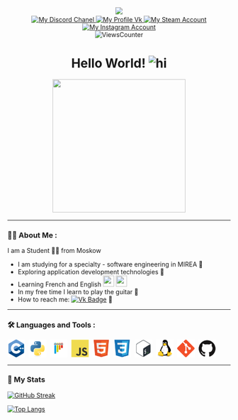 <div id="header" align="center">
  <img src="https://media.giphy.com/media/wwg1suUiTbCY8H8vIA/giphy-downsized-large.gif" width="200"/>
  <div id="badges">
    <a href="https://discord.gg/UvEKet6d">
      <img src="https://img.shields.io/badge/Discord-purple?logo=discord&logoColor=white&style=for-the-badge" alt="My Discord Chanel"/>
    </a>
    <a href="https://vk.com/de_paris">
      <img src="https://img.shields.io/badge/VK-blue?logo=vk&logoColor=white&style=for-the-badge" alt="My Profile Vk"/>
    </a>
    <a href="https://steamcommunity.com/profiles/76561199093567738">
      <img src="https://img.shields.io/badge/Steam-gray?logo=steam&logoColor=white&style=for-the-badge" alt="My Steam Account"/>
    </a>
    <a href="">
      <img src="https://img.shields.io/badge/Instagram-pink?logo=instagram&logoColor=white&style=for-the-badge" alt="My Instagram Account"/>
    </a>
  </div>
  <img src="https://komarev.com/ghpvc/?username=IlyaShaparev&style=flat-circle&color=red" alt="ViewsCounter"/>
  <h1>
    Hello World!
    <img src="https://media.giphy.com/media/QynPOjBgLR5Ryg1qKJ/giphy.gif" alt="hi"/ width="40">
  </h1>
</div>
<div align="center">
  <img src="https://media.giphy.com/media/2ikwIgNrmPZICNmRyX/giphy.gif" width="300" height="300"/>
</div>

---

### :man_technologist: About Me :

I am a Student :man_student: from Moskow

- I am studying for a specialty - software engineering in MIREA :school:
- Exploring application development technologies :telescope:
- Learning French and English <img src="https://www.countryflagicons.com/FLAT/32/FR.png" width="25" height="25">  <img src="https://www.countryflagicons.com/FLAT/32/GB.png" width="25" height="25">
- In my free time I learn to play the guitar :guitar:
- How to reach me: [![Vk Badge](https://img.shields.io/badge/VK-blue?style=flat&logo=Vk&logoColor=white)](https://vk.com/de_paris) :email:

---

### :hammer_and_wrench: Languages and Tools :

<div>
  <img src="https://github.com/devicons/devicon/blob/master/icons/cplusplus/cplusplus-original.svg" title="C++" width="40" height="40" alt="C++"/>&nbsp
  <img src="https://github.com/devicons/devicon/blob/master/icons/python/python-original.svg" title="Python" width="40" height="40" alt="Python"/>&nbsp
  <img src="https://github.com/devicons/devicon/blob/master/icons/pytest/pytest-original.svg" title="Pytest" width="40" height="40" alt="Pytest"/>&nbsp
  <img src="https://github.com/devicons/devicon/blob/master/icons/javascript/javascript-original.svg" title="JS" width="40" height="40" alt="JS"/>&nbsp
  <img src="https://github.com/devicons/devicon/blob/master/icons/html5/html5-original.svg" title="HTML" width="40" height="40" alt="HTML"/>&nbsp
  <img src="https://github.com/devicons/devicon/blob/master/icons/css3/css3-original.svg" title="CSS3" width="40" height="40" alt="CSS3"/>&nbsp
  <img src="https://github.com/devicons/devicon/blob/master/icons/bash/bash-original.svg" title="Bash" width="40" height="40" alt="Bash"/>&nbsp
  <img src="https://github.com/devicons/devicon/blob/master/icons/linux/linux-original.svg" title="Linux" width="40" height="40" alt="Linux"/>&nbsp
  <img src="https://github.com/devicons/devicon/blob/master/icons/git/git-original.svg" title="Git" width="40" height="40" alt="Git"/>&nbsp
  <img src="https://github.com/devicons/devicon/blob/master/icons/github/github-original.svg" title="Github" width="40" height="40" alt="Github"/>&nbsp
</div>

---

### :medal_sports: My Stats

[![GitHub Streak](http://github-readme-streak-stats.herokuapp.com?user=IlyaShaparev&theme=elegant)](https://git.io/streak-stats)

[![Top Langs](https://github-readme-stats.vercel.app/api/top-langs/?username=IlyaShaparev&layout=compact&theme=tokyonight)](https://github.com/anuraghazra/github-readme-stats)
